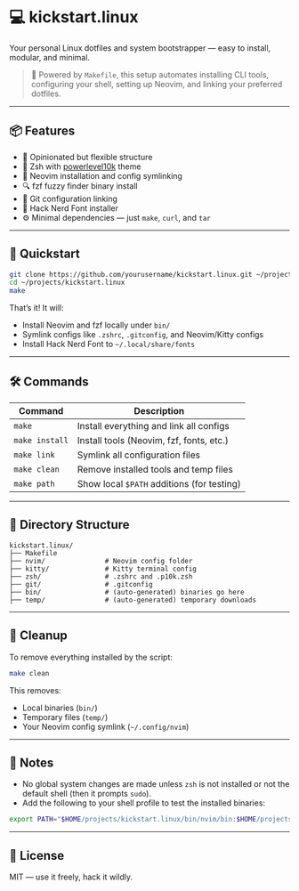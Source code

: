 # 💻 kickstart.linux

Your personal Linux dotfiles and system bootstrapper — easy to install, modular, and minimal.

> 📂 Powered by `Makefile`, this setup automates installing CLI tools, configuring your shell, setting up Neovim, and linking your preferred dotfiles.

---

## 📦 Features

- 🧠 Opinionated but flexible structure
- 🐚 Zsh with [powerlevel10k](https://github.com/romkatv/powerlevel10k) theme
- 📝 Neovim installation and config symlinking
- 🔍 fzf fuzzy finder binary install
- 🧠 Git configuration linking
- 🔡 Hack Nerd Font installer
- ⚙️ Minimal dependencies — just `make`, `curl`, and `tar`

---

## 🚀 Quickstart

```bash
git clone https://github.com/yourusername/kickstart.linux.git ~/projects/kickstart.linux
cd ~/projects/kickstart.linux
make
```

That’s it! It will:

- Install Neovim and fzf locally under `bin/`
- Symlink configs like `.zshrc`, `.gitconfig`, and Neovim/Kitty configs
- Install Hack Nerd Font to `~/.local/share/fonts`

---

## 🛠 Commands

| Command       | Description                                  |
|---------------|----------------------------------------------|
| `make`        | Install everything and link all configs      |
| `make install`| Install tools (Neovim, fzf, fonts, etc.)     |
| `make link`   | Symlink all configuration files              |
| `make clean`  | Remove installed tools and temp files        |
| `make path`   | Show local `$PATH` additions (for testing)   |

---

## 📂 Directory Structure

```text
kickstart.linux/
├── Makefile
├── nvim/               # Neovim config folder
├── kitty/              # Kitty terminal config
├── zsh/                # .zshrc and .p10k.zsh
├── git/                # .gitconfig
├── bin/                # (auto-generated) binaries go here
├── temp/               # (auto-generated) temporary downloads
```

---

## 🧹 Cleanup

To remove everything installed by the script:

```bash
make clean
```

This removes:
- Local binaries (`bin/`)
- Temporary files (`temp/`)
- Your Neovim config symlink (`~/.config/nvim`)

---

## 📎 Notes

- No global system changes are made unless `zsh` is not installed or not the default shell (then it prompts `sudo`).
- Add the following to your shell profile to test the installed binaries:

```bash
export PATH="$HOME/projects/kickstart.linux/bin/nvim/bin:$HOME/projects/kickstart.linux/bin/fzf:$PATH"
```

---

## 📜 License

MIT — use it freely, hack it wildly.


